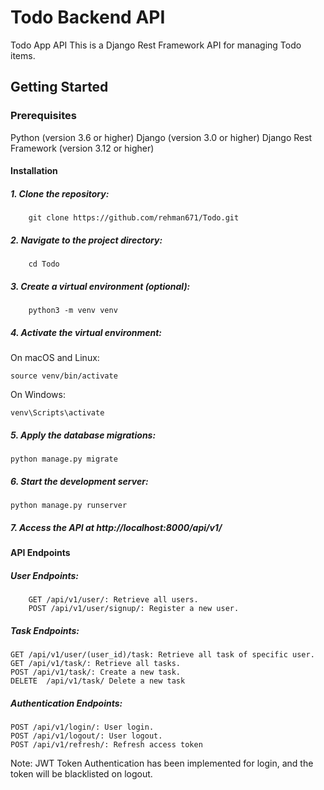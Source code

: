 # Todo Backend API
Todo App API
This is a Django Rest Framework API for managing Todo items.

## Getting Started
### Prerequisites
Python (version 3.6 or higher)
Django (version 3.0 or higher)
Django Rest Framework (version 3.12 or higher)



#### Installation

##### 1. Clone the repository:
        git clone https://github.com/rehman671/Todo.git


##### 2. Navigate to the project directory:
        cd Todo


##### 3. Create a virtual environment (optional):
        python3 -m venv venv


##### 4. Activate the virtual environment:
On macOS and Linux:

    source venv/bin/activate
On Windows:

    venv\Scripts\activate
##### 5. Apply the database migrations:
    python manage.py migrate

##### 6. Start the development server:
    python manage.py runserver



##### 7. Access the API at http://localhost:8000/api/v1/

#### API Endpoints
 #####  User Endpoints:

        GET /api/v1/user/: Retrieve all users.
        POST /api/v1/user/signup/: Register a new user.
        
        
#####  Task Endpoints:
   
    GET /api/v1/user/(user_id)/task: Retrieve all task of specific user.
    GET /api/v1/task/: Retrieve all tasks.
    POST /api/v1/task/: Create a new task.
    DELETE  /api/v1/task/ Delete a new task
    
    
#####  Authentication Endpoints:

    POST /api/v1/login/: User login.
    POST /api/v1/logout/: User logout.
    POST /api/v1/refresh/: Refresh access token 
    
    
    
Note: JWT Token Authentication has been implemented for login, and the token will be blacklisted on logout.
